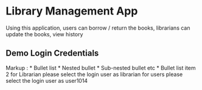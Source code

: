 # Library Management App

Using this application, users can borrow / return the books, librarians can update the books, view history

## Demo Login Credentials


 Markup : * Bullet list
              * Nested bullet
                  * Sub-nested bullet etc
          * Bullet list item 2
for Librarian
please select the login user as librarian
for users
please select the login user as user1014


